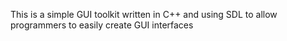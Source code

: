 This is a simple GUI toolkit written in C++ and using SDL to allow programmers to easily create GUI interfaces
